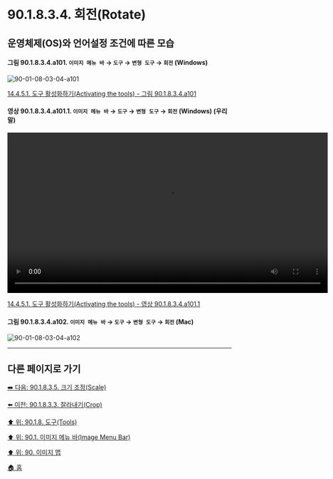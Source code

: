 # 90.1.8.3.4. 회전(Rotate)
## 운영체제(OS)와 언어설정 조건에 따른 모습

<a id="90-01-08-03-04-a101"></a>

#### 그림 90.1.8.3.4.a101. `이미지 메뉴 바` → `도구` → `변형 도구` → `회전` (Windows)
![90-01-08-03-04-a101](https://github.com/wonder13662/gimp/assets/15767104/35ba1ba5-d548-4448-9543-bbc0ed9cc2e8)

[14.4.5.1. 도구 활성화하기(Activating the tools) - 그림 90.1.8.3.4.a101](./14-04-05-01-activating_the_tool.md#90-01-08-03-04-a101)

<a id="90-01-08-03-04-a101-01"></a>

#### 영상 90.1.8.3.4.a101.1. `이미지 메뉴 바` → `도구` → `변형 도구` → `회전` (Windows) (우리말)
<video controls="controls" width="720" src="https://github.com/wonder13662/gimp/assets/15767104/cbaa2274-4019-48a4-b435-379f64b69275"></video>

[14.4.5.1. 도구 활성화하기(Activating the tools) - 영상 90.1.8.3.4.a101.1](./14-04-05-01-activating_the_tool.md#90-01-08-03-04-a101-01)

<a id="90-01-08-03-04-a102"></a>

#### 그림 90.1.8.3.4.a102. `이미지 메뉴 바` → `도구` → `변형 도구` → `회전` (Mac)
![90-01-08-03-04-a102](https://github.com/wonder13662/gimp/assets/15767104/3ff193f5-e7e3-4a0b-b62a-3db473e3404d)

***

## 다른 페이지로 가기

[➡️ 다음: 90.1.8.3.5. 크기 조정(Scale)](./90-01-08-03-05-scale.md)

[⬅️ 이전: 90.1.8.3.3. 잘라내기(Crop)](./90-01-08-03-03-crop.md)

[⬆️ 위: 90.1.8. 도구(Tools)](./90-01-08-00-tools.md)

[⬆️ 위: 90.1. 이미지 메뉴 바(Image Menu Bar)](./90-01-00-image-menu-bar.md)

[⬆️ 위: 90. 이미지 맵](./90-00-image-map.md)

[🏠 홈](./00-home.md)
